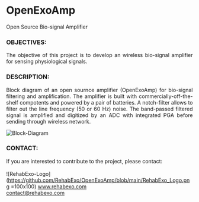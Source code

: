 # OpenExoAmp
Open Source Bio-signal Amplifier

### OBJECTIVES:
<P align="justify"> The objective of this project is to develop an wireless bio-signal amplifier for sensing physiological signals.

### DESCRIPTION:
<P align="justify"> Block diagram of an open sournce amplifier (OpenExoAmp) for bio-signal filtering and amplification. The amplifier is built with commercially-off-the-shelf compotents and powered by a pair of batteries. A notch-filter allows to filter out the line frequency (50 or 60 Hz) noise. The band-passed filtered signal is amplified and digitized by an ADC with integrated PGA before sending through wireless network.

![Block-Diagram](https://github.com/RehabExo/OpenExoAmp/blob/main/BlockDiagram.png)

### CONTACT:
If you are interested to contribute to the project, please contact: <br/>  
![RehabExo-Logo](https://github.com/RehabExo/OpenExoAmp/blob/main/RehabExo_Logo.png =100x100)
www.rehabexo.com <br/>
contact@rehabexo.com <br/>
